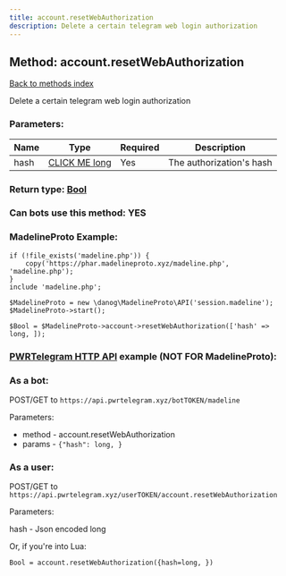 ```yaml
---
title: account.resetWebAuthorization
description: Delete a certain telegram web login authorization
---
```

## Method: account.resetWebAuthorization  
[Back to methods index](index.md)


Delete a certain telegram web login authorization

### Parameters:

| Name     |    Type       | Required | Description |
|----------|---------------|----------|-------------|
|hash|[CLICK ME long](../types/long.md) | Yes|The authorization's hash|


### Return type: [Bool](../types/Bool.md)

### Can bots use this method: **YES**


### MadelineProto Example:


```
if (!file_exists('madeline.php')) {
    copy('https://phar.madelineproto.xyz/madeline.php', 'madeline.php');
}
include 'madeline.php';

$MadelineProto = new \danog\MadelineProto\API('session.madeline');
$MadelineProto->start();

$Bool = $MadelineProto->account->resetWebAuthorization(['hash' => long, ]);
```

### [PWRTelegram HTTP API](https://pwrtelegram.xyz) example (NOT FOR MadelineProto):

### As a bot:

POST/GET to `https://api.pwrtelegram.xyz/botTOKEN/madeline`

Parameters:

* method - account.resetWebAuthorization
* params - `{"hash": long, }`



### As a user:

POST/GET to `https://api.pwrtelegram.xyz/userTOKEN/account.resetWebAuthorization`

Parameters:

hash - Json encoded long




Or, if you're into Lua:

```
Bool = account.resetWebAuthorization({hash=long, })
```

